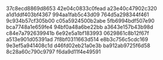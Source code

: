 37c8ecd8869d8653
42e04c0833c0fead
a23e40c47902c320
a1d1ddf403bf4367
994aa1fab5c43d09
764d5a298344f461
9c934b57cf305b00
c05a5924500b2abe
5fb6994bdf507e90
bca7748a1e659fe4
94bf0a48a6be22bb
a3643e157b43b98d
c84e7a792639941b
6e92e5a1bf183993
0629861c8b12f67f
a513e901d05391ad
7f8bf0311663d514
e8b3c756c5cdc169
9e3ef5a941408c1d
d46fd02eb21a0e3b
ba912ab9725f6d58
8c28a60c790c9797
f6da9d11f4e49591
